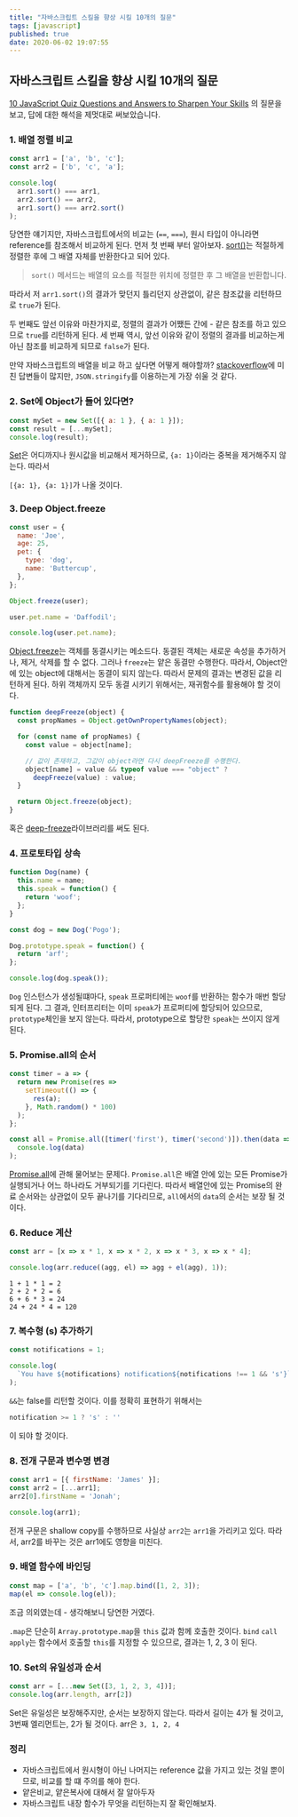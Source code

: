 ```yaml
---
title: "자바스크립트 스킬을 향상 시킬 10개의 질문"
tags: [javascript]
published: true
date: 2020-06-02 19:07:55
---
```


## 자바스크립트 스킬을 향상 시킬 10개의 질문

[10 JavaScript Quiz Questions and Answers to Sharpen Your Skills](https://typeofnan.dev/10-javascript-quiz-questions-and-answers/) 의 질문을 보고, 답에 대한 해석을 제멋대로 써보았습니다.

### 1. 배열 정렬 비교

```javascript
const arr1 = ['a', 'b', 'c'];
const arr2 = ['b', 'c', 'a'];

console.log(
  arr1.sort() === arr1,
  arr2.sort() == arr2,
  arr1.sort() === arr2.sort()
);
```

당연한 얘기지만, 자바스크립트에서의 비교는 (`==`, `===`), 원시 타입이 아니라면 reference를 참조해서 비교하게 된다. 먼저 첫 번째 부터 알아보자. [sort()](https://developer.mozilla.org/ko/docs/Web/JavaScript/Reference/Global_Objects/Array/sort)는 적절하게 정렬한 후에 그 배열 자체를 반환한다고 되어 있다.

> `sort()` 메서드는 배열의 요소를 적절한 위치에 정렬한 후 그 배열을 반환합니다. 

따라서 저 `arr1.sort()`의 결과가 맞던지 틀리던지 상관없이, 같은 참조값을 리턴하므로 `true`가 된다.

두 번째도 앞선 이유와 마찬가지로, 정렬의 결과가 어쨌든 간에 - 같은 참조를 하고 있으므로 `true`를 리턴하게 된다. 세 번째 역시, 앞선 이유와 같이 정렬의 결과를 비교하는게 아닌 참조를 비교하게 되므로 `false`가 된다.

만약 자바스크립트의 배열을 비교 하고 싶다면 어떻게 해야할까? [stackoverflow](https://stackoverflow.com/questions/7837456/how-to-compare-arrays-in-javascript)에 미친 답변들이 많지만, `JSON.stringify`를 이용하는게 가장 쉬울 것 같다.

### 2. Set에 Object가 들어 있다면?

```javascript
const mySet = new Set([{ a: 1 }, { a: 1 }]);
const result = [...mySet];
console.log(result);
```

[Set](https://developer.mozilla.org/ko/docs/Web/JavaScript/Reference/Global_Objects/Set)은 어디까지나 원시값을 비교해서 제거하므로, `{a: 1}`이라는 중복을 제거해주지 않는다. 따라서 

`[{a: 1}, {a: 1}]`가 나올 것이다.

### 3. Deep Object.freeze

```javascript
const user = {
  name: 'Joe',
  age: 25,
  pet: {
    type: 'dog',
    name: 'Buttercup',
  },
};

Object.freeze(user);

user.pet.name = 'Daffodil';

console.log(user.pet.name);
```

[Object.freeze](https://developer.mozilla.org/ko/docs/Web/JavaScript/Reference/Global_Objects/Object/freeze)는 객체를 동결시키는 메소드다. 동결된 객체는 새로운 속성을 추가하거나, 제거, 삭제를 할 수 없다. 그러나 `freeze`는 얕은 동결만 수행한다. 따라서, Object안에 있는 object에 대해서는 동결이 되지 않는다. 따라서 문제의 결과는 변경된 값을 리턴하게 된다. 하위 객체까지 모두 동결 시키기 위해서는, 재귀함수를 활용해야 할 것이다.

```javascript
function deepFreeze(object) {
  const propNames = Object.getOwnPropertyNames(object);

  for (const name of propNames) {
    const value = object[name];

    // 값이 존재하고, 그값이 object라면 다시 deepFreeze를 수행한다.
    object[name] = value && typeof value === "object" ? 
      deepFreeze(value) : value;
  }

  return Object.freeze(object);
}
```

혹은 [deep-freeze](https://github.com/substack/deep-freeze)라이브러리를 써도 된다.

### 4. 프로토타입 상속

```javascript
function Dog(name) {
  this.name = name;
  this.speak = function() {
    return 'woof';
  };
}

const dog = new Dog('Pogo');

Dog.prototype.speak = function() {
  return 'arf';
};

console.log(dog.speak());
```

`Dog` 인스턴스가 생성될떄마다, `speak` 프로퍼티에는 `woof`를 반환하는 함수가 매번 할당되게 된다. 그 결과, 인터프리터는 이미 `speak`가 프로퍼티에 할당되어 있으므로, `prototype`체인을 보지 않는다. 따라서, prototype으로 할당한 `speak`는 쓰이지 않게 된다.

### 5. Promise.all의 순서

```javascript
const timer = a => {
  return new Promise(res =>
    setTimeout(() => {
      res(a);
    }, Math.random() * 100)
  );
};

const all = Promise.all([timer('first'), timer('second')]).then(data =>
  console.log(data)
);
```

[Promise.all](https://developer.mozilla.org/ko/docs/Web/JavaScript/Reference/Global_Objects/Promise/all)에 관해 물어보는 문제다. `Promise.all`은 배열 안에 있는 모든 Promise가 실행되거나 어느 하나라도 거부되기를 기다린다. 따라서 배열안에 있는 Promise의 완료 순서와는 상관없이 모두 끝나기를 기다리므로, `all`에서의 `data`의 순서는 보장 될 것이다.


### 6. Reduce 계산

```javascript
const arr = [x => x * 1, x => x * 2, x => x * 3, x => x * 4];

console.log(arr.reduce((agg, el) => agg + el(agg), 1));
```

```
1 + 1 * 1 = 2
2 + 2 * 2 = 6
6 + 6 * 3 = 24
24 + 24 * 4 = 120
```

### 7. 복수형 (s) 추가하기

```javascript
const notifications = 1;

console.log(
  `You have ${notifications} notification${notifications !== 1 && 's'}`
);
```

`&&`는 false를 리턴할 것이다. 이를 정확히 표현하기 위해서는 

```javascript
notification >= 1 ? 's' : ''
```

이 되야 할 것이다.

### 8. 전개 구문과 변수명 변경

```javascript
const arr1 = [{ firstName: 'James' }];
const arr2 = [...arr1];
arr2[0].firstName = 'Jonah';

console.log(arr1);
```

전개 구문은 shallow copy를 수행하므로 사실상 `arr2`는 `arr1`을 가리키고 있다. 따라서, arr2를 바꾸는 것은 arr1에도 영향을 미친다.


### 9. 배열 함수에 바인딩

```javascript
const map = ['a', 'b', 'c'].map.bind([1, 2, 3]);
map(el => console.log(el));
```

조금 의외였는데 - 생각해보니 당연한 거였다.

`.map`은 단순히 `Array.prototype.map`을 `this` 값과 함께 호출한 것이다. `bind` `call` `apply`는 함수에서 호출할 `this`를 지정할 수 있으므로, 결과는 1, 2, 3 이 된다.

### 10. Set의 유일성과 순서

```javascript
const arr = [...new Set([3, 1, 2, 3, 4])];
console.log(arr.length, arr[2])
```

Set은 유일성은 보장해주지만, 순서는 보장하지 않는다. 따라서 길이는 4가 될 것이고, 3번째 엘리먼트는, 2가 될 것이다. arr은  `3, 1, 2, 4`

### 정리

- 자바스크립트에서 원시형이 아닌 나머지는 reference 값을 가지고 있는 것일 뿐이므로, 비교를 할 떄 주의를 해야 한다.
- 얕은비교, 얕은복사에 대해서 잘 알아두자
- 자바스크립트 내장 함수가 무엇을 리턴하는지 잘 확인해보자.